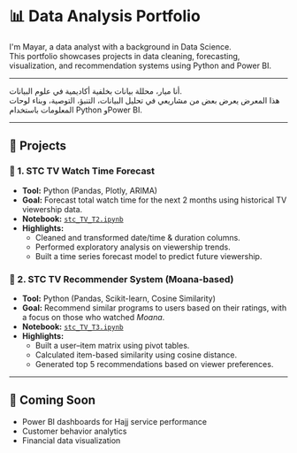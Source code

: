 # 📊 Data Analysis Portfolio

I'm Mayar, a data analyst with a background in Data Science.  
This portfolio showcases projects in data cleaning, forecasting, visualization, and recommendation systems using Python and Power BI.

---

أنا ميار، محللة بيانات بخلفية أكاديمية في علوم البيانات.  
هذا المعرض يعرض بعض من مشاريعي في تحليل البيانات، التنبؤ، التوصية، وبناء لوحات المعلومات باستخدام Python وPower BI.

---

## 📁 Projects

### 🔹 1. STC TV Watch Time Forecast
- **Tool:** Python (Pandas, Plotly, ARIMA)
- **Goal:** Forecast total watch time for the next 2 months using historical TV viewership data.
- **Notebook:** [`stc_TV_T2.ipynb`](./stc_TV_T2.ipynb)
- **Highlights:**
  - Cleaned and transformed date/time & duration columns.
  - Performed exploratory analysis on viewership trends.
  - Built a time series forecast model to predict future viewership.

### 🔹 2. STC TV Recommender System (Moana-based)
- **Tool:** Python (Pandas, Scikit-learn, Cosine Similarity)
- **Goal:** Recommend similar programs to users based on their ratings, with a focus on those who watched *Moana*.
- **Notebook:** [`stc_TV_T3.ipynb`](./stc_TV_T3.ipynb)
- **Highlights:**
  - Built a user–item matrix using pivot tables.
  - Calculated item-based similarity using cosine distance.
  - Generated top 5 recommendations based on viewer preferences.

---

## 🚀 Coming Soon
- Power BI dashboards for Hajj service performance
- Customer behavior analytics
- Financial data visualization
